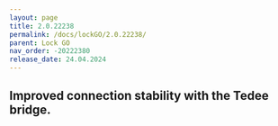 ```yaml
---
layout: page
title: 2.0.22238
permalink: /docs/lockGO/2.0.22238/
parent: Lock GO
nav_order: -20222380
release_date: 24.04.2024
---
```


## Improved connection stability with the Tedee bridge.
